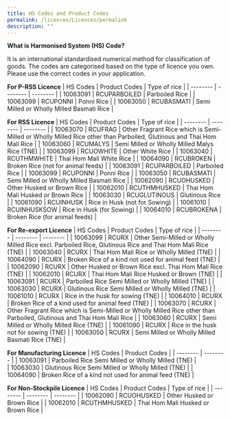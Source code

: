 ```yaml
---
title: HS Codes and Product Codes
permalink: /licences/Licences/permalink
description: ""
---
```

**What is Harmonised System (HS) Code?**

It is an international standardised numerical method for classification of goods. The codes are categorised based on the type of licence you own. Please use the correct codes in your application. 

**For P-RSS Licence**
| HS Codes | Product Codes | Type of rice |
| -------- | -------- | -------- |
| 10063091 | RCUPARBOILED | Parboiled Rice     |
| 10063099 | RCUPONNI | Ponni Rice     |
| 10063050 | RCUBASMATI | Semi Milled or Wholly Milled Basmati Rice  |

**For RSS Licence**
| HS Codes | Product Codes | Type of rice |
| -------- | -------- | -------- |
| 10063070  | RCUFRAG  | Other Fragrant Rice which is Semi-Milled or Wholly Milled Rice other than Parboiled, Glutinous and Thai Hom Mali Rice   |
| 10063060 | RCUMALYS | Semi Milled or Wholly Milled Malys Rice (TNE) | 
| 10063099 | RCUOWHITE | Other White Rice  |
| 10063040  | RCUTHMWHITE | Thai Hom Mali White Rice  | 
| 10064090  | RCUBROKEN | Broken Rice (not for animal feeds) |
| 10063091 | RCUPARBOILED | Parboiled Rice | 
| 10063099  | RCUPONNI | Ponni Rice |
| 10063050 | RCUBASMATI  | Semi Milled or Wholly Milled Basmati Rice  | 
| 10062090 | RCUOHUSKED | Other Husked or Brown Rice |
| 10062010  | RCUTHMHUSKED | Thai Hom Mali Husked or Brown Rice  | 
| 10063030 | RCUGLUTINOUS | Glutinous Rice  |
| 10061090  | RCUINHUSK | Rice in Husk (not for Sowing) | 
| 10061010 | RCUINHUSKSOW | Rice in Husk (for Sowing) | 
| 10064010  | RCUBROKENA  | Broken Rice (for animal feeds)  | 


**For Re-export Licence**
| HS Codes | Product Codes | Type of rice |
| -------- | -------- | -------- |
| 10063099  | RCURX | Other Semi-Milled or Wholly Milled Rice excl. Parboiled Rice, Glutinous Rice and Thai Hom Mali Rice (TNE) | 
| 10063040  | RCURX | Thai Hom Mali Rice or Wholly Milled (TNE) | 
| 10064090  | RCURX | Broken Rice of a kind not used for animal feed (TNE)  | 
| 10062090 | RCURX | Other Husked or Brown Rice excl. Thai Hom Mali Rice (TNE) | 
| 10062010 | RCURX | Thai Hom Mali Rice Husked or Brown (TNE) | 
| 10063091 | RCURX | Parboiled Rice Semi Milled or Wholly Milled (TNE)  | 
| 10063030 | RCURX | Glutinous Rice Semi Milled or Wholly Milled (TNE)  | 
| 10061010  | RCURX | Rice in the husk for sowing (TNE) | 
| 10064010 | RCURX | Broken Rice of a kind used for animal feed (TNE) | 
| 10063070 | RCURX | Other Fragrant Rice which is Semi-Milled or Wholly Milled Rice other than Parboiled, Glutinous and Thai Hom Mali Rice  | 
| 10063060 | RCURX | Semi Milled or Wholly Milled Rice (TNE) | 
| 10061090 | RCURX | Rice in the husk not for sowing (TNE)  | 
| 10063050 | RCURX | Semi Milled or Wholly Milled Basmati Rice (TNE)  | 

**For Manufacturing Licence**
| HS Codes | Product Codes |
| -------- | -------- | 
| 10063091 | Parboiled Rice Semi Milled or Wholly Milled (TNE) |    
| 10063030 | Glutinous Rice Semi Milled or Wholly Milled (TNE) |
| 10064090 | Broken Rice of a kind not used for animal feed (TNE) | 

**For Non-Stockpile Licence**
| HS Codes | Product Codes | Type of rice |
| -------- | -------- | -------- |
| 10062090 | RCUOHUSKED | Other Husked or Brown Rice   |
| 10062010 | RCUTHMHUSKED | Thai Hom Mali Husked or Brown Rice |